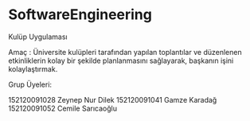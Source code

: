 SoftwareEngineering
===================

Kulüp Uygulaması


Amaç : Üniversite kulüpleri tarafından yapılan toplantılar ve düzenlenen etkinliklerin kolay bir şekilde 
planlanmasını sağlayarak, başkanın işini kolaylaştırmak.


Grup Üyeleri:

152120091028 Zeynep Nur Dilek
152120091041 Gamze Karadağ
152120091052 Cemile Sarıcaoğlu
